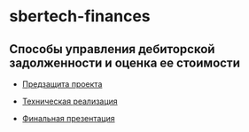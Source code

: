 # sbertech-finances

## Способы управления дебиторской задолженности и оценка ее стоимости

- [Предзащита проекта](https://github.com/tdarbinyan/sbertech-finances/blob/main/topic_presentation.pdf)

- [Техническая реализация](https://github.com/tdarbinyan/sbertech-finances/blob/main/payment_prediction.ipynb)

- [Финальная презентация](https://github.com/tdarbinyan/sbertech-finances/blob/main/final_presentation.pdf)